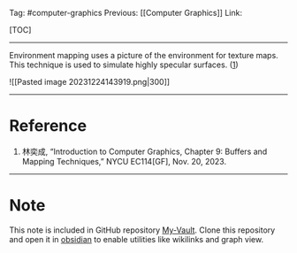 Tag: #computer-graphics 
Previous: [[Computer Graphics]]
Link: 

[TOC]

---

Environment mapping uses a picture of the environment for texture maps. This technique is used to simulate highly specular surfaces. (<u>1</u>)

![[Pasted image 20231224143919.png|300]]

---

# Reference

1. 林奕成, “Introduction to Computer Graphics, Chapter 9: Buffers and Mapping Techniques,” NYCU EC114[GF], Nov. 20, 2023.

---

# Note

This note is included in GitHub repository [My-Vault](https://github.com/LittleD3092/My-Vault.git). Clone this repository and open it in [obsidian](https://obsidian.md/) to enable utilities like wikilinks and graph view.
